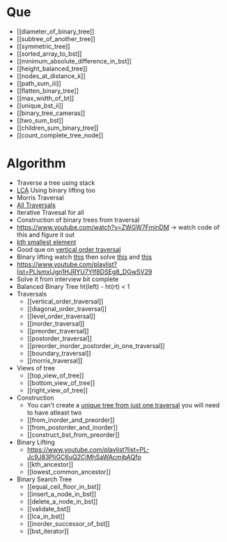 # Que
- [[diameter_of_binary_tree]]
- [[subtree_of_another_tree]]
- [[symmetric_tree]]
- [[sorted_array_to_bst]]
- [[minimum_absolute_difference_in_bst]]
- [[height_balanced_tree]]
- [[nodes_at_distance_k]]
- [[path_sum_iii]]
- [[flatten_binary_tree]]
- [[max_width_of_bt]]
- [[unique_bst_ii]]
- [[binary_tree_cameras]]
- [[two_sum_bst]]
- [[children_sum_binary_tree]]
- [[count_complete_tree_node]]
# Algorithm
- Traverse a tree using stack
- [LCA](https://www.geeksforgeeks.org/lowest-common-ancestor-binary-tree-set-1/) Using binary lifting too
- Morris Traversal
- [All Traversals](https://leetcode.com/problems/binary-tree-inorder-traversal/solutions/283746/all-dfs-traversals-preorder-inorder-postorder-in-python-in-1-line/)
- Iterative Travesal for all
- Construction of binary trees from traversal
- https://www.youtube.com/watch?v=ZWGW7FminDM -> watch code of this and figure it out
- [kth smallest element](https://www.youtube.com/watch?v=9TJYWh0adfk)
- Good que on [vertical order traversal](https://leetcode.com/problems/vertical-order-traversal-of-a-binary-tree/)
- Binary lifting watch [this](https://www.youtube.com/watch?v=oib-XsjFa-M&t=748s) then solve [this](https://leetcode.com/problems/kth-ancestor-of-a-tree-node/) and [this](https://www.interviewbit.com/problems/max-edge-queries/) 
- https://www.youtube.com/playlist?list=PLlsmxlJgn1HJRYU7YIf8DSEg8_DGwSV29
- Solve it from interview bit complete
- Balanced Binary Tree ht(left) - ht(rt) < 1
- Traversals
	- [[vertical_order_traversal]]
	- [[diagonal_order_traversal]]
	- [[level_order_traversal]]
	- [[inorder_traversal]]
	- [[preorder_traversal]]
	- [[postorder_traversal]]
	- [[preorder_inorder_postorder_in_one_traversal]]
	- [[boundary_traversal]]
	- [[morris_traversal]]
- Views of tree
	- [[top_view_of_tree]]
	- [[bottom_view_of_tree]]
	- [[right_view_of_tree]]
- Construction
	- You can't create a [unique tree from just one traversal](https://takeuforward.org/binary-tree/how-to-construct-a-binary-tree-using-different-traversals/) you will need to have atleast two
	- [[from_inorder_and_preorder]] 
	- [[from_postorder_and_inorder]]
	- [[construct_bst_from_preorder]]
- Binary Lifting
	- https://www.youtube.com/playlist?list=PL-Jc9J83PIiGC6uQ2CjMhSaWAcmjbAQfp
	- [[kth_ancestor]]
	- [[lowest_common_ancestor]]
- Binary Search Tree
	- [[equal_ceil_floor_in_bst]]
	- [[insert_a_node_in_bst]]
	- [[delete_a_node_in_bst]]
	-  [[validate_bst]]
	- [[lca_in_bst]]
	- [[inorder_successor_of_bst]]
	- [[bst_iterator]]
